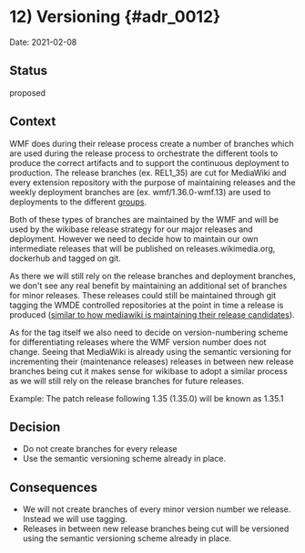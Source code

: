 # 12) Versioning {#adr_0012}

Date: 2021-02-08

## Status

proposed

## Context

WMF does during their release process create a number of branches which are used during the release process to orchestrate the different tools to produce the correct artifacts and to support the continuous deployment to production. The release branches (ex. REL1_35) are cut for MediaWiki and every extension repository with the purpose of maintaining releases and the weekly deployment branches are (ex. wmf/1.36.0-wmf.13) are used to deployments to the different [groups](https://versions.toolforge.org/). 

Both of these types of branches are maintained by the WMF and will be used by the wikibase release strategy for our major releases and deployment. However we need to decide how to maintain our own intermediate releases that will be published on releases.wikimedia.org, dockerhub and tagged on git.

As there we will still rely on the release branches and deployment branches, we don't see any real benefit by maintaining an additional set of branches for minor releases. These releases could still be maintained through git tagging the WMDE controlled repositories at the point in time a release is produced ([similar to how mediawiki is maintaining their release candidates](https://gerrit.wikimedia.org/g/mediawiki/core/+/refs/tags/1.35.0-rc.0)). 


As for the tag itself we also need to decide on version-numbering scheme for differentiating releases where the WMF version number does not change. Seeing that MediaWiki is already using the semantic versioning for incrementing their (maintenance releases) releases in between new release branches being cut it makes sense for wikibase to adopt a similar process as we will still rely on the release branches for future releases.

Example: The patch release following 1.35 (1.35.0) will be known as 1.35.1 

## Decision

- Do not create branches for every release
- Use the semantic versioning scheme already in place.

## Consequences

- We will not create branches of every minor version number we release. Instead we will use tagging.
- Releases in between new release branches being cut will be versioned using the semantic versioning scheme already in place. 


